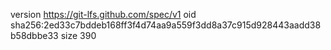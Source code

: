 version https://git-lfs.github.com/spec/v1
oid sha256:2ed33c7bddeb168ff3f4d74aa9a559f3dd8a37c915d928443aadd38b58dbbe33
size 390
